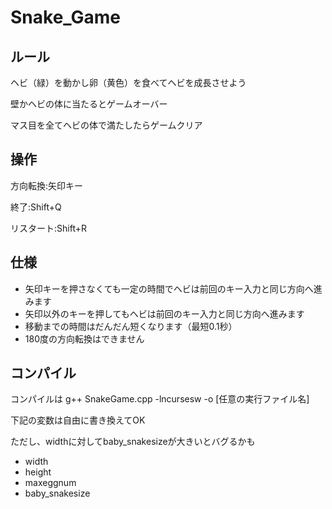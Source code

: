 # Snake_Game
## ルール
ヘビ（緑）を動かし卵（黄色）を食べてヘビを成長させよう

壁かヘビの体に当たるとゲームオーバー

マス目を全てヘビの体で満たしたらゲームクリア

## 操作
方向転換:矢印キー

終了:Shift+Q

リスタート:Shift+R

## 仕様
- 矢印キーを押さなくても一定の時間でヘビは前回のキー入力と同じ方向へ進みます
- 矢印以外のキーを押してもヘビは前回のキー入力と同じ方向へ進みます
- 移動までの時間はだんだん短くなります（最短0.1秒）
- 180度の方向転換はできません

## コンパイル
コンパイルは g++ SnakeGame.cpp -lncursesw -o [任意の実行ファイル名]


下記の変数は自由に書き換えてOK

ただし、widthに対してbaby_snakesizeが大きいとバグるかも
- width
- height
- maxeggnum
- baby_snakesize
